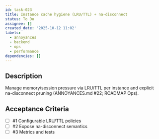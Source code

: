 ```yaml
---
id: task-023
title: Instance cache hygiene (LRU/TTL) + na-disconnect
status: To Do
assignee: []
created_date: '2025-10-12 11:02'
labels:
  - annoyances
  - backend
  - ops
  - performance
dependencies: []
---
```


## Description

<!-- SECTION:DESCRIPTION:BEGIN -->
Manage memory/session pressure via LRU/TTL per instance and explicit na-disconnect pruning (ANNOYANCES.md #22; ROADMAP Ops).
<!-- SECTION:DESCRIPTION:END -->

## Acceptance Criteria
<!-- AC:BEGIN -->
- [ ] #1 Configurable LRU/TTL policies
- [ ] #2 Expose na-disconnect semantics
- [ ] #3 Metrics and tests
<!-- AC:END -->
